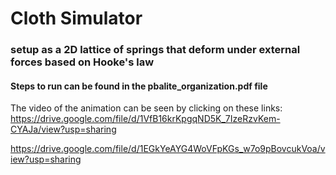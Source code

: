 # Cloth Simulator
### setup as a 2D lattice of springs that deform under external forces based on Hooke's law

#### Steps to run can be found in the pbalite_organization.pdf file

The video of the animation can be seen by clicking on these links:
https://drive.google.com/file/d/1VfB16krKpgqND5K_7IzeRzvKem-CYAJa/view?usp=sharing

https://drive.google.com/file/d/1EGkYeAYG4WoVFpKGs_w7o9pBovcukVoa/view?usp=sharing
